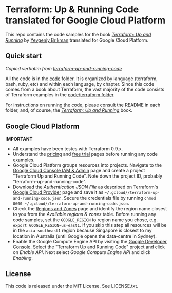 # Terraform: Up & Running Code translated for Google Cloud Platform

This repo contains the code samples for the book *[Terraform: Up and Running](http://www.terraformupandrunning.com)* by
[Yevgeniy Brikman](http://www.ybrikman.com) translated for Google Cloud Platform.

## Quick start

*Copied verbatim from [terraform-up-and-running-code](https://github.com/brikis98/terraform-up-and-running-code)*

All the code is in the [code](/code) folder. It is organized by language (terraform, bash, ruby, etc) and within each
language, by chapter. Since this code comes from a book about Terraform, the vast majority of the code consists of
Terraform examples in the [code/terraform folder](/code/terraform).

For instructions on running the code, please consult the README in each folder, and, of course, the
*[Terraform: Up and Running](http://www.terraformupandrunning.com)* book.

## Google Cloud Platform

**IMPORTANT**

* All examples have been testes with Terraform 0.9.x.
* Understand the [pricing](https://cloud.google.com/pricing/)
  and [free trial](https://cloud.google.com/free/) pages before running any code examples.
* Google Cloud Platform groups resources into projects. Navigate to the
  [Google Cloud Console IAM & Admin](https://console.cloud.google.com/iam-admin/projects)
  page and create a project "Terraform Up and Running Code". Note down the project ID,
  probably "terraform-up-and-running-code". 
* Download the *Authentication JSON File* as described on Terraform's
  [Google Cloud Provider](https://www.terraform.io/docs/providers/google/index.html)
  page and save it as `~/.gcloud//terraform-up-and-running-code.json`. Secure the credentials file
  by running `chmod 0600 ~/.gcloud//terraform-up-and-running-code.json`.
* Check the [Regions and Zones](https://cloud.google.com/compute/docs/regions-zones/regions-zones)
  page and identify the region name closest to you  from the *Available regions & zones*
  table. Before running any code samples, set the `GOOGLE_REGION` to region name you
  chose, e.g. `export GOOGLE_REGION=us-east1`. If you skip this step all resources
  will be in the `asia-southeast1` region because Singapore is closest to my location
  in Australia (until Google opens the data-centre in Sydney).
* Enable the Google Compute Engine API by visiting the 
  [Google Developer Console](https://console.developers.google.com/apis/dashboard).
  Select the "Terraform Up and Running Code" project and click on *Enable API*.
  Next select *Google Compute Engine API* and click *Enabling*.


## License

This code is released under the MIT License. See LICENSE.txt.

